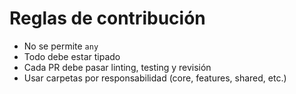 # Reglas de contribución

- No se permite `any`
- Todo debe estar tipado
- Cada PR debe pasar linting, testing y revisión
- Usar carpetas por responsabilidad (core, features, shared, etc.)
